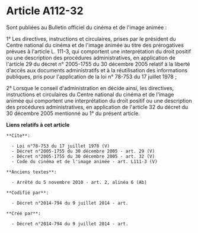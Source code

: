 # Article A112-32

Sont publiées au Bulletin officiel du cinéma et de l'image animée : 

1° Les directives, instructions et circulaires, prises par le président du Centre national du cinéma et de l'image animée au
titre des prérogatives prévues à l'article L. 111-3, qui comportent une interprétation du droit positif ou une description
des procédures administratives, en application de l'article 29 du décret n° 2005-1755 du 30 décembre 2005 relatif à la
liberté d'accès aux documents administratifs et à la réutilisation des informations publiques, pris pour l'application de la
loi n° 78-753 du 17 juillet 1978 ; 

2° Lorsque le conseil d'administration en décide ainsi, les directives, instructions et circulaires du Centre national du
cinéma et de l'image animée qui comportent une interprétation du droit positif ou une description des procédures
administratives, en application de l'article 32 du décret du 30 décembre 2005 mentionné au 1° du présent article.

**Liens relatifs à cet article**

	**Cite**:

	  - Loi n°78-753 du 17 juillet 1978 (V)
	  - Décret n°2005-1755 du 30 décembre 2005 - art. 29 (V)
	  - Décret n°2005-1755 du 30 décembre 2005 - art. 32 (V)
	  - Code du cinéma et de l'image animée - art. L111-3 (V)

	**Anciens textes**:

	  - Arrêté du 5 novembre 2010 - art. 2, alinéa 6 (Ab)

	**Codifié par**:

	  - Décret n°2014-794 du 9 juillet 2014 - art.

	**Créé par**:

	  - Décret n°2014-794 du 9 juillet 2014 - art.
